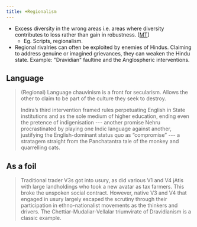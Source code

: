 ```yaml
---
title: +Regionalism
---
```


- Excess diversity in the wrong areas i.e. areas where diversity contributes to loss rather than gain in robustness. \[[MT](https://manasataramgini.wordpress.com/2017/05/16/some-biological-analogies-for-certain-sociopolitical-issues/)\]
    - Eg. Scripts, regionalism.
- Regional rivalries can often be exploited by enemies of Hindus. Claiming to address genuine or imagined grievances, they can weaken the Hindu state. Example: "Dravidian" faultine and the Anglospheric interventions.

## Language
> (Regional) Language chauvinism is a front for secularism. Allows the other to claim to be part of the culture they seek to destroy.
>
> Indira’s third intervention framed rules perpetuating English in State institutions and as the sole medium of higher education, ending even the pretence of indigenisation --- another promise Nehru procrastinated by playing one Indic language against another, justifying the English-dominant status quo as “compromise” --- a stratagem straight from the Panchatantra tale of the monkey and quarrelling cats.

## As a foil
> Traditional trader V3s got into usury, as did various V1 and V4 jAtis with large landholdings who took a new avatar as tax farmers. This broke the unspoken social contract. However, native V3 and V4 that engaged in usury largely escaped the scrutiny through their participation in ethno-nationalist movements as the thinkers and drivers. The Chettiar-Mudaliar-Vellalar triumvirate of Dravidianism is a classic example.